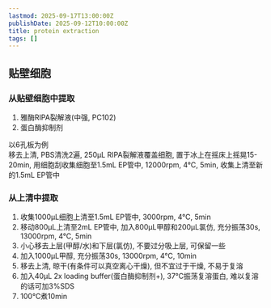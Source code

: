 ```yaml
---
lastmod: 2025-09-17T13:00:00Z
publishDate: 2025-09-12T10:00:00Z
title: protein extraction
tags: []
---
```


## 贴壁细胞

### 从贴壁细胞中提取

1. 雅酶RIPA裂解液(中强, PC102)
2. 蛋白酶抑制剂

以6孔板为例  
移去上清, PBS清洗2遍, 250μL RIPA裂解液覆盖细胞, 置于冰上在摇床上摇晃15-20min, 用细胞刮收集细胞至1.5mL EP管中, 12000rpm, 4°C, 5min, 收集上清至新的1.5mL EP管中  

### 从上清中提取

1. 收集1000μL细胞上清至1.5mL EP管中, 3000rpm, 4°C, 5min
2. 移动800μL上清至2mL EP管中, 加入800μL甲醇和200μL氯仿, 充分振荡30s, 13000rpm, 4°C, 5min
3. 小心移去上层(甲醇/水)和下层(氯仿), 不要过分吸上层, 可保留一些
4. 加入1000μL甲醇, 充分振荡30s, 13000rpm, 4°C, 10min
5. 移去上清, 晾干(有条件可以真空离心干燥), 但不宜过于干燥, 不易于复溶
6. 加入40μL 2x loading buffer(蛋白酶抑制剂+), 37°C振荡复溶蛋白, 难以复溶的话可加3%SDS
7. 100°C煮10min